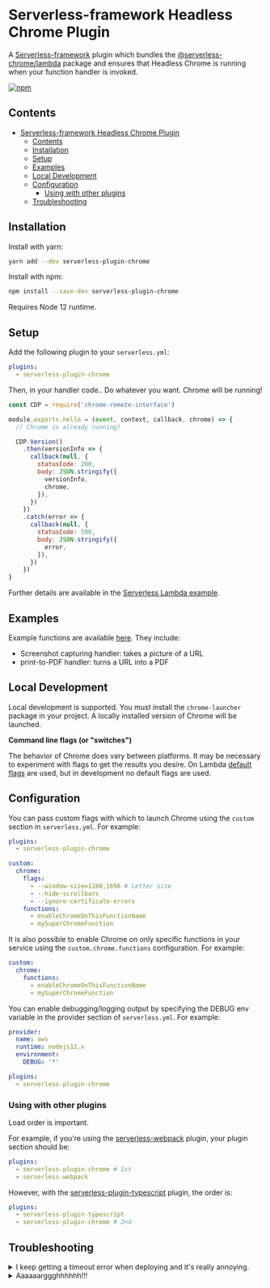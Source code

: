 # Serverless-framework Headless Chrome Plugin

A [Serverless-framework](https://github.com/serverless/serverless) plugin which bundles the [@serverless-chrome/lambda](/packages/lambda) package and ensures that Headless Chrome is running when your function handler is invoked.

[![npm](https://img.shields.io/npm/v/serverless-plugin-chrome.svg?style=flat-square)](https://www.npmjs.com/package/serverless-plugin-chrome)

## Contents

- [Serverless-framework Headless Chrome Plugin](#serverless-framework-headless-chrome-plugin)
  - [Contents](#contents)
  - [Installation](#installation)
  - [Setup](#setup)
  - [Examples](#examples)
  - [Local Development](#local-development)
  - [Configuration](#configuration)
    - [Using with other plugins](#using-with-other-plugins)
  - [Troubleshooting](#troubleshooting)

## Installation

Install with yarn:

```bash
yarn add --dev serverless-plugin-chrome
```

Install with npm:

```bash
npm install --save-dev serverless-plugin-chrome
```

Requires Node 12 runtime.

## Setup

Add the following plugin to your `serverless.yml`:

```yaml
plugins:
  - serverless-plugin-chrome
```

Then, in your handler code.. Do whatever you want. Chrome will be running!

```js
const CDP = require('chrome-remote-interface')

module.exports.hello = (event, context, callback, chrome) => {
  // Chrome is already running!

  CDP.Version()
    .then(versionInfo => {
      callback(null, {
        statusCode: 200,
        body: JSON.stringify({
          versionInfo,
          chrome,
        }),
      })
    })
    .catch(error => {
      callback(null, {
        statusCode: 500,
        body: JSON.stringify({
          error,
        }),
      })
    })
}
```

Further details are available in the [Serverless Lambda example](/examples/serverless-framework/aws).

## Examples

Example functions are available [here](/examples/serverless-framework). They include:

- Screenshot capturing handler: takes a picture of a URL
- print-to-PDF handler: turns a URL into a PDF

## Local Development

Local development is supported. You must install the `chrome-launcher` package in your project. A locally installed version of Chrome will be launched.

**Command line flags (or "switches")**

The behavior of Chrome does vary between platforms. It may be necessary to experiment with flags to get the results you desire. On Lambda [default flags](/packages/lambda/src/flags.js) are used, but in development no default flags are used.

## Configuration

You can pass custom flags with which to launch Chrome using the `custom` section in `serverless.yml`. For example:

```yaml
plugins:
  - serverless-plugin-chrome

custom:
  chrome:
    flags:
      - --window-size=1280,1696 # Letter size
      - --hide-scrollbars
      - --ignore-certificate-errors
    functions:
      - enableChromeOnThisFunctionName
      - mySuperChromeFunction
```

It is also possible to enable Chrome on only specific functions in your service using the `custom.chrome.functions` configuration. For example:

```yaml
custom:
  chrome:
    functions:
      - enableChromeOnThisFunctionName
      - mySuperChromeFunction
```

You can enable debugging/logging output by specifying the DEBUG env variable in the provider section of `serverless.yml`. For example:

```yaml
provider:
  name: aws
  runtime: nodejs12.x
  environment:
    DEBUG: '*'

plugins:
  - serverless-plugin-chrome
```

### Using with other plugins

Load order is important.

For example, if you're using the [serverless-webpack](https://github.com/serverless-heaven/serverless-webpack) plugin, your plugin section should be:

```yaml
plugins:
  - serverless-plugin-chrome # 1st
  - serverless-webpack
```

However, with the [serverless-plugin-typescript](https://github.com/graphcool/serverless-plugin-typescript) plugin, the order is:

```yaml
plugins:
  - serverless-plugin-typescript
  - serverless-plugin-chrome # 2nd
```

## Troubleshooting

<details id="ts-aws-client-timeout">
  <summary>I keep getting a timeout error when deploying and it's really annoying.</summary>

Indeed, that is annoying. I've had the same problem, and so that's why it's now here in this troubleshooting section. This may be an issue in the underlying AWS SDK when using a slower Internet connection. Try changing the `AWS_CLIENT_TIMEOUT` environment variable to a higher value. For example, in your command prompt enter the following and try deploying again:

```bash
export AWS_CLIENT_TIMEOUT=3000000
```

</details>

<details id="ts-argh">
  <summary>Aaaaaarggghhhhhh!!!</summary>

Uuurrrggghhhhhh! Have you tried [filing an Issue](https://github.com/adieuadieu/serverless-chrome/issues/new)?

</details>
